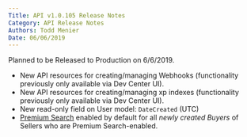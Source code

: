 ```yaml
---
Title: API v1.0.105 Release Notes
Category: API Release Notes
Authors: Todd Menier
Date: 06/06/2019
---
```


Planned to be Released to Production on 6/6/2019.

- New API resources for creating/managing Webhooks (functionality previously only available via Dev Center UI).
- New API resources for creating/managing xp indexes (functionality previously only available via Dev Center UI).
- New read-only field on User model: `DateCreated` (UTC)
- [Premium Search](https://ordercloud.io/intro-to-premium-search/) enabled by default for all _newly created Buyers_ of Sellers who are Premium Search-enabled.
